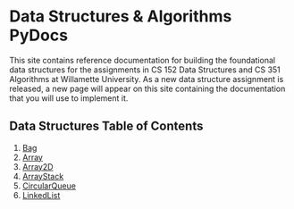 # Data Structures & Algorithms PyDocs

This site contains reference documentation for building the foundational data structures for the assignments in CS 152 Data Structures and CS 351 Algorithms at Willamette University. As a new data structure assignment is released, a new page will appear on this site containing the documentation that you will use to implement it.

## Data Structures Table of Contents

1. [Bag](bag.md)
2. [Array](array.md)
3. [Array2D](array2d.md)
4. [ArrayStack](arraystack.md)
5. [CircularQueue](circularqueue.md)
6. [LinkedList](linkedlist.md)

<!--
2. [Array2D](array2d.md)
3. [LinkedList](linked_list.md)
4. [Stack](stack.md)
5. [Queue](queue.md)
6. [HashMap](hashmap.md) -->
<!-- 
4. [Stacks and Queues](stacks_queues.md)
5. [HashMap](hash_map.md)
6. [Graph](graph.md)

<!-- ## Algorithms Table of Contents

1. [AVL Tree](iavltree.md) -->

